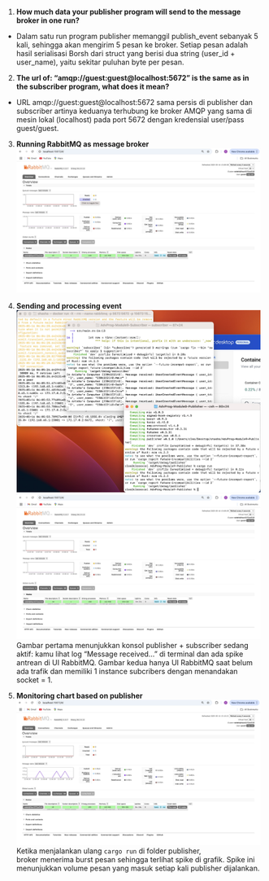 1. **How much data your publisher program will send to the message broker in one run?**
- Dalam satu run program publisher memanggil publish_event sebanyak 5 kali, sehingga akan mengirim 5 pesan ke broker. Setiap pesan adalah hasil serialisasi Borsh dari struct yang berisi dua string (user_id + user_name), yaitu sekitar puluhan byte per pesan.

2. **The url of: “amqp://guest:guest@localhost:5672” is the same as in the subscriber program, what does it mean?**
- URL amqp://guest:guest@localhost:5672 sama persis di publisher dan subscriber artinya keduanya terhubung ke broker AMQP yang sama di mesin lokal (localhost) pada port 5672 dengan kredensial user/pass guest/guest.

3. **Running RabbitMQ as message broker**
![Running RabbitMQ as message broker](img/Running_RabbitMQ_as_message_broker.jpg)

4. **Sending and processing event**
![Sending and processing event 1](img/Sending_and_processing_event_1.jpg)
![Sending and processing event 2](img/Sending_and_processing_event_2.jpg)
Gambar pertama menunjukkan konsol publisher + subscriber sedang aktif: kamu lihat log “Message received…” di terminal dan ada spike antrean di UI RabbitMQ. Gambar kedua hanya UI RabbitMQ saat belum ada trafik dan memiliki 1 instance subcribers dengan menandakan socket = 1.

5. **Monitoring chart based on publisher**
![Monitoring chart based on publisher](img/Monitoring_chart_based_on_publisher.jpg)
Ketika menjalankan ulang `cargo run` di folder publisher,  
broker menerima burst pesan sehingga terlihat spike di grafik.
Spike ini menunjukkan volume pesan yang masuk setiap kali publisher dijalankan.

